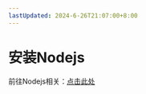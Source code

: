 ```yaml
---
lastUpdated: 2024-6-26T21:07:00+8:00
---
```


# 安装Nodejs

前往Nodejs相关：<a href="/Nodejs相关/安装Nodejs" target="_blank">点击此处</a>